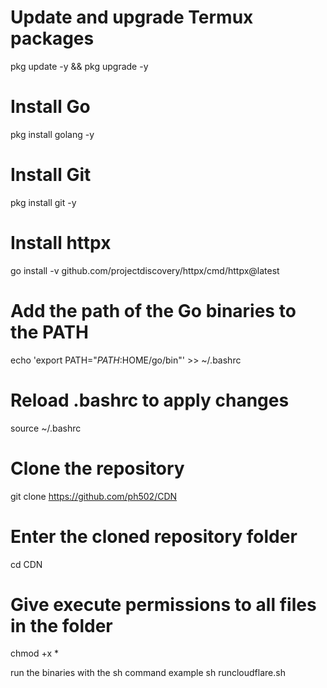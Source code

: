 # Update and upgrade Termux packages
pkg update -y && pkg upgrade -y

# Install Go
pkg install golang -y

# Install Git
pkg install git -y

# Install httpx
go install -v github.com/projectdiscovery/httpx/cmd/httpx@latest

# Add the path of the Go binaries to the PATH
echo 'export PATH="$PATH:$HOME/go/bin"' >> ~/.bashrc

# Reload .bashrc to apply changes
source ~/.bashrc

# Clone the repository
git clone https://github.com/ph502/CDN

# Enter the cloned repository folder
cd CDN

# Give execute permissions to all files in the folder
chmod +x *

run the binaries with the sh command 
example
sh runcloudflare.sh
